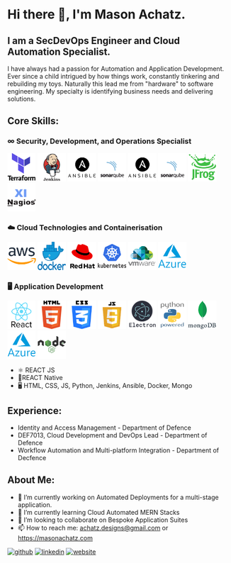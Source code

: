 # Hi there 👋, I'm Mason Achatz.
## I am a SecDevOps Engineer and Cloud Automation Specialist.
I have always had a passion for Automation and Application Development. Ever since a child intrigued by how things work, constantly tinkering and rebuilding my toys. Naturally this lead me from "hardware" to software engineering. My specialty is identifying business needs and delivering solutions.

## Core Skills:

### ∞ Security, Development, and Operations Specialist

<img src='https://github.com/sonatz/sonatz/blob/main/terraform_logo.png' width='64' height='64' /> <img src='https://github.com/sonatz/sonatz/blob/main/jenkins_logo.png' width='64' height='64' /> <img src='https://github.com/sonatz/sonatz/blob/main/ansible_logo.png' width='64' height='64' /> <img src='https://github.com/sonatz/sonatz/blob/main/SonarQube_logo.png' width='64' height='64' /> <img src='https://github.com/sonatz/sonatz/blob/main/ansible_logo.png' width='64' height='64' /> <img src='https://github.com/sonatz/sonatz/blob/main/SonarQube_logo.png' width='64' height='64' /> <img src='https://github.com/sonatz/sonatz/blob/main/Jfrog_Logo.png' width='64' height='64' /> <img src='https://github.com/sonatz/sonatz/blob/main/Nagios_logo.png' width='64' height='64' />

### ☁️ Cloud Technologies and Containerisation

<img src='https://github.com/sonatz/sonatz/blob/main/aws_logo1.png' width='64' height='64' /> <img src='https://github.com/sonatz/sonatz/blob/main/docker_logo.png' width='64' height='64' /> <img src='https://github.com/sonatz/sonatz/blob/main/rhel_logo2.png' width='64' height='64' /> <img src='https://github.com/sonatz/sonatz/blob/main/kubernetes_logo1.png' width='64' height='64' /> <img src='https://github.com/sonatz/sonatz/blob/main/vmware_logo.png' width='64' height='64' /> <img src='https://github.com/sonatz/sonatz/blob/main/azure_logo.png' width='64' height='64' />

### 🖥 Application Development 

<img src='https://github.com/sonatz/sonatz/blob/main/react_logo.png' width='64' height='64' /> <img src='https://github.com/sonatz/sonatz/blob/main/HTML_logo.png' width='64' height='64' /> <img src='https://github.com/sonatz/sonatz/blob/main/css3_logo.png' width='64' height='64' /> <img src='https://github.com/sonatz/sonatz/blob/main/javascript_logo.png' width='64' height='64' /> <img src='https://github.com/sonatz/sonatz/blob/main/Electron_logo.png' width='64' height='64' /> <img src='https://github.com/sonatz/sonatz/blob/main/python_logo1.png' width='64' height='64' /> <img src='https://github.com/sonatz/sonatz/blob/main/MongoDB_Logo.png' width='64' height='64' /> <img src='https://github.com/sonatz/sonatz/blob/main/azure_logo.png' width='64' height='64' /> <img src='https://github.com/sonatz/sonatz/blob/main/nodejs_logo.png' width='64' height='64' />

* ⚛️ REACT JS
* 📱REACT Native
* 🖥 HTML, CSS, JS, Python, Jenkins, Ansible, Docker, Mongo
## Experience:

- Identity and Access Management - Department of Defence
- DEF7013, Cloud Development and DevOps Lead - Department of Defence
- Workflow Automation and Multi-platform Integration - Department of Decfence

## About Me:

- 🔭 I’m currently working on Automated Deployments for a multi-stage application. 
- 🌱 I’m currently learning Cloud Automated MERN Stacks 
- 👯 I’m looking to collaborate on Bespoke Application Suites 
- 📫 How to reach me: achatz.designs@gmail.com or https://masonachatz.com


[<img src='https://cdn.jsdelivr.net/npm/simple-icons@3.0.1/icons/github.svg' alt='github' height='40'>](https://github.com/sonatz)  [<img src='https://cdn.jsdelivr.net/npm/simple-icons@3.0.1/icons/linkedin.svg' alt='linkedin' height='40'>](https://www.linkedin.com/in/mason-achatz-3b423275/)  [<img src='https://cdn.jsdelivr.net/npm/simple-icons@3.0.1/icons/icloud.svg' alt='website' height='40'>](https://masonachatz.com)  

